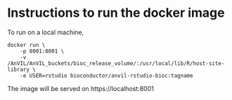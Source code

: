 # Instructions to run the docker image
	
To run on a local machine,

	docker run \
		-p 8001:8001 \
		-v /AnVIL/AnVIL_buckets/bioc_release_volume/:/usr/local/lib/R/host-site-library \
		-e USER=rstudio bioconductor/anvil-rstudio-bioc:tagname

The image will be served on https://localhost:8001
